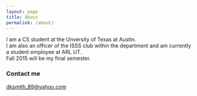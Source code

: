 ```yaml
---
layout: page
title: About
permalink: /about/
---
```


I am a CS student at the Unversity of Texas at Austin. <br> 
I am also an officer of the ISSS club within the department and am currently a student employee at ARL UT.<br>
Fall 2015 will be my final semester.<br>

### Contact me

[dksmith_89@yahoo.com](mailto:dksmith_89@yahoo.com)
